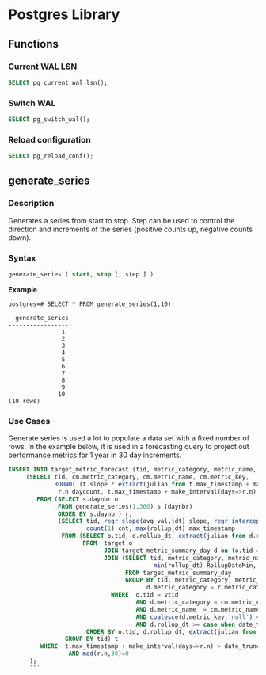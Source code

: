 # Postgres Library

## Functions

### Current WAL LSN

```sql
SELECT pg_current_wal_lsn();
```

### Switch WAL

```sql
SELECT pg_switch_wal();
```

### Reload configuration

```sql
SELECT pg_reload_conf();
```

## generate_series

### Description

Generates a series from start to stop.  Step can be used to control the direction and increments of the series (positive counts up, negative counts down).

### Syntax

```sql
generate_series ( start, stop [, step ] ) 
```

**Example**

```shell
postgres=# SELECT * FROM generate_series(1,10);

  generate_series
-----------------
               1
               2
               3
               4
               5
               6
               7
               8
               9
              10
(10 rows)
```

### Use Cases

Generate series is used a lot to populate a data set with a fixed number of rows.  In the example below, it is used in a forecasting query to project out performance metrics for 1 year in 30 day increments.

```sql
INSERT INTO target_metric_forecast (tid, metric_category, metric_name, metric_key, avg_val, day_count, forecast_dt)
     (SELECT tid, cm.metric_category, cm.metric_name, cm.metric_key,
             ROUND( (t.slope * extract(julian from t.max_timestamp + make_interval(days=>r.n)) + t.intercept)::numeric,2) forecast_avg,
              r.n daycount, t.max_timestamp + make_interval(days=>r.n) forecast_date
        FROM (SELECT s.daynbr n
              FROM generate_series(1,360) s (daynbr)
              ORDER BY s.daynbr) r,
              (SELECT tid, regr_slope(avg_val,jdt) slope, regr_intercept(avg_val,jdt) intercept,
                      count(1) cnt, max(rollup_dt) max_timestamp
               FROM (SELECT o.tid, d.rollup_dt, extract(julian from d.rollup_dt) jdt, d.avg_val
                     FROM  target o
                           JOIN target_metric_summary_day d on (o.tid = d.tid)
                           JOIN (SELECT tid, metric_category, metric_name, 
                                         min(rollup_dt) RollupDateMin, max(rollup_dt) RollupDateMax
                                 FROM target_metric_summary_day                             
                                 GROUP BY tid, metric_category, metric_name) as r on (d.tid=r.tid AND 
                                       d.metric_category = r.metric_category and d.metric_name = r.metric_name)
                             WHERE  o.tid = vtid               
                                    AND d.metric_category = cm.metric_category
                                    AND d.metric_name  = cm.metric_name
                                    AND coalesce(d.metric_key,'null') = coalesce(cm.metric_key,'null')
                                    AND d.rollup_dt >= case when date_trunc('day',current_timestamp - make_interval(days=>vlookbackdays)) < r.RollupDateMin then r.RollupDateMin else date_trunc('day', current_timestamp-make_interval(days=>90)) end
                      ORDER BY o.tid, d.rollup_dt, extract(julian from d.rollup_dt)) as tt
                GROUP BY tid) t 
         WHERE  t.max_timestamp + make_interval(days=>r.n) > date_trunc('day', current_timestamp) 
                 AND mod(r.n,30)=0        
      ); 
      ```
      